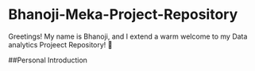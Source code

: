 # Bhanoji-Meka-Project-Repository

Greetings! My name is Bhanoji, and I extend a warm welcome to my Data analytics Projeect Repository! :file_folder:

##Personal Introduction
